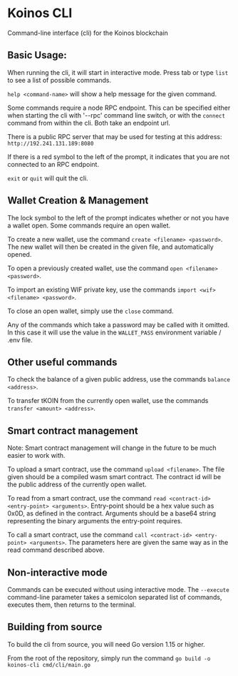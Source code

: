 # Koinos CLI

Command-line interface (cli) for the Koinos blockchain

## Basic Usage:

When running the cli, it will start in interactive mode. Press tab or type `list` to see a list of possible commands.

`help <command-name>` will show a help message for the given command.

Some commands require a node RPC endpoint. This can be specified either when starting the cli with '--rpc' command line switch, or with the `connect` command from within the cli. Both take an endpoint url.

There is a public RPC server that may be used for testing at this address: `http://192.241.131.189:8080`

If there is a red symbol to the left of the prompt, it indicates that you are not connected to an RPC endpoint.

`exit` or `quit` will quit the cli.

## Wallet Creation & Management

The lock symbol to the left of the prompt indicates whether or not you have a wallet open. Some commands require an open wallet.

To create a new wallet, use the command `create <filename> <password>`. The new wallet will then be created in the given file, and automatically opened.

To open a previously created wallet, use the command `open <filename> <password>`.

To import an existing WIF private key, use the commands `import <wif> <filename> <password>`.

To close an open wallet, simply use the `close` command.

Any of the commands which take a password may be called with it omitted. In this case it will use the value in the `WALLET_PASS` environment variable / .env file.

## Other useful commands

To check the balance of a given public address, use the commands `balance <address>`.

To transfer tKOIN from the currently open wallet, use the commands `transfer <amount> <address>`.

## Smart contract management

Note: Smart contract management will change in the future to be much easier to work with.

To upload a smart contract, use the command `upload <filename>`. The file given should be a compiled wasm smart contract. The contract id will be the public address of the currently open wallet.

To read from a smart contract, use the command `read <contract-id> <entry-point> <arguments>`. Entry-point should be a hex value such as 0x0D, as defined in the contract. Arguments should be a base64 string representing the binary arguments the entry-point requires.

To call a smart contract, use the command `call <contract-id> <entry-point> <arguments>`. The parameters here are given the same way as in the read command described above.

## Non-interactive mode

Commands can be executed without using interactive mode. The `--execute` command-line parameter takes a semicolon separated list of commands, executes them, then returns to the terminal.

## Building from source

To build the cli from source, you will need Go version 1.15 or higher.

From the root of the repository, simply run the command `go build -o koinos-cli cmd/cli/main.go`


